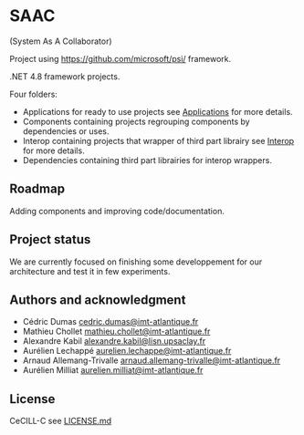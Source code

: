 # SAAC
(System As A Collaborator)

Project using https://github.com/microsoft/psi/ framework.

.NET 4.8 framework projects.

Four folders:
- Applications for ready to use projects see [Applications](Applications/README.md) for more details.
- Components containing projects regrouping components by dependencies or uses.
- Interop containing projects that wrapper of third part librairy see [Interop](Interop/README.md) for more details.
- Dependencies containing third part librairies for interop wrappers.


## Roadmap
Adding components and improving code/documentation.

## Project status
We are currently focused on finishing some developpement for our architecture and test it in few experiments.

## Authors and acknowledgment
- Cédric Dumas cedric.dumas@imt-atlantique.fr
- Mathieu Chollet mathieu.chollet@imt-atlantique.fr
- Alexandre Kabil alexandre.kabil@lisn.upsaclay.fr
- Aurélien Lechappé aurelien.lechappe@imt-atlantique.fr
- Arnaud Allemang-Trivalle arnaud.allemang-trivalle@imt-atlantique.fr
- Aurélien Milliat aurelien.milliat@imt-atlantique.fr

## License
CeCILL-C see [LICENSE.md](LICENSE.md)
